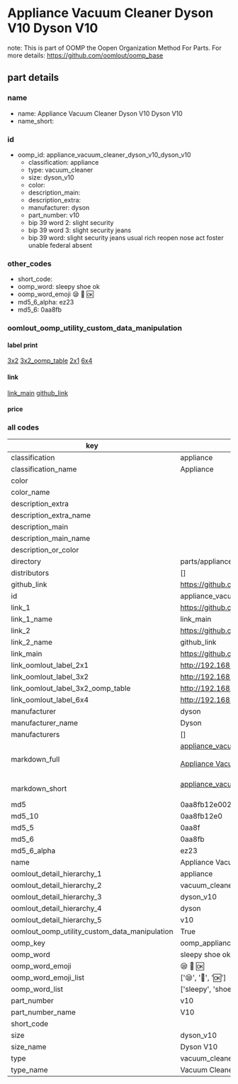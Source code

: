 # Appliance Vacuum Cleaner Dyson V10 Dyson V10  

note: This is part of OOMP the Oopen Organization Method For Parts. For more details: https://github.com/oomlout/oomp_base

##  part details





### name
* name: Appliance Vacuum Cleaner Dyson V10 Dyson V10
* name_short: 
### id
* oomp_id: appliance_vacuum_cleaner_dyson_v10_dyson_v10
  * classification: appliance
  * type: vacuum_cleaner
  * size: dyson_v10
  * color: 
  * description_main: 
  * description_extra: 
  * manufacturer: dyson
  * part_number: v10
  * bip 39 word 2: slight security
  * bip 39 word 3: slight security jeans
  * bip 39 word: slight security jeans usual rich reopen nose act foster unable federal absent

### other_codes
* short_code: 
* oomp_word: sleepy shoe ok
* oomp_word_emoji :sleepy: :shoe: :ok:
* md5_6_alpha: ez23
* md5_6: 0aa8fb






### oomlout_oomp_utility_custom_data_manipulation
#### label print
[3x2](http://192.168.1.245:1112/?label=oomp%20ez23)
[3x2_oomp_table](http://192.168.1.107:1112/?label=oomp%20ez23)
[2x1](http://192.168.1.242:1112/?label=oomp%20ez23)
[6x4](http://192.168.1.55:1112/?label=oomp%20ez23)    

#### link

[link_main](https://github.com/oomlout/oomlout_oomp_current_version_messy/tree/main/parts/appliance_vacuum_cleaner_dyson_v10_dyson_v10) [github_link](https://github.com/oomlout/oomlout_oomp_part_src/tree/main/parts/appliance_vacuum_cleaner_dyson_v10_dyson_v10)                             

#### price







### all codes 
| key | value |  
| --- | --- |  
| classification | appliance |  
| classification_name | Appliance |  
| color |  |  
| color_name |  |  
| description_extra |  |  
| description_extra_name |  |  
| description_main |  |  
| description_main_name |  |  
| description_or_color |   |  
| directory | parts/appliance_vacuum_cleaner_dyson_v10_dyson_v10 |  
| distributors | [] |  
| github_link | https://github.com/oomlout/oomlout_oomp_part_src/tree/main/parts/appliance_vacuum_cleaner_dyson_v10_dyson_v10 |  
| id | appliance_vacuum_cleaner_dyson_v10_dyson_v10 |  
| link_1 | https://github.com/oomlout/oomlout_oomp_current_version_messy/tree/main/parts/appliance_vacuum_cleaner_dyson_v10_dyson_v10 |  
| link_1_name | link_main |  
| link_2 | https://github.com/oomlout/oomlout_oomp_part_src/tree/main/parts/appliance_vacuum_cleaner_dyson_v10_dyson_v10 |  
| link_2_name | github_link |  
| link_main | https://github.com/oomlout/oomlout_oomp_current_version_messy/tree/main/parts/appliance_vacuum_cleaner_dyson_v10_dyson_v10 |  
| link_oomlout_label_2x1 | http://192.168.1.242:1112/?label=oomp%20ez23 |  
| link_oomlout_label_3x2 | http://192.168.1.245:1112/?label=oomp%20ez23 |  
| link_oomlout_label_3x2_oomp_table | http://192.168.1.107:1112/?label=oomp%20ez23 |  
| link_oomlout_label_6x4 | http://192.168.1.55:1112/?label=oomp%20ez23 |  
| manufacturer | dyson |  
| manufacturer_name | Dyson |  
| manufacturers | [] |  
| markdown_full | [appliance_vacuum_cleaner_dyson_v10_dyson_v10](https://github.com/oomlout/oomlout_oomp_current_version_messy/tree/main/parts/appliance_vacuum_cleaner_dyson_v10_dyson_v10)<br>[](https://github.com/oomlout/oomlout_oomp_current_version_messy/tree/main/parts/appliance_vacuum_cleaner_dyson_v10_dyson_v10)<br>[Appliance Vacuum Cleaner Dyson V10 Dyson V10](https://github.com/oomlout/oomlout_oomp_current_version_messy/tree/main/parts/appliance_vacuum_cleaner_dyson_v10_dyson_v10)<br><br> |  
| markdown_short | [appliance_vacuum_cleaner_dyson_v10_dyson_v10](https://github.com/oomlout/oomlout_oomp_current_version_messy/tree/main/parts/appliance_vacuum_cleaner_dyson_v10_dyson_v10)<br><br> |  
| md5 | 0aa8fb12e00272ced9dcaf02ef70b65d |  
| md5_10 | 0aa8fb12e0 |  
| md5_5 | 0aa8f |  
| md5_6 | 0aa8fb |  
| md5_6_alpha | ez23 |  
| name | Appliance Vacuum Cleaner Dyson V10 Dyson V10 |  
| oomlout_detail_hierarchy_1 | appliance |  
| oomlout_detail_hierarchy_2 | vacuum_cleaner |  
| oomlout_detail_hierarchy_3 | dyson_v10 |  
| oomlout_detail_hierarchy_4 | dyson |  
| oomlout_detail_hierarchy_5 | v10 |  
| oomlout_oomp_utility_custom_data_manipulation | True |  
| oomp_key | oomp_appliance_vacuum_cleaner_dyson_v10_dyson_v10 |  
| oomp_word | sleepy shoe ok |  
| oomp_word_emoji | :sleepy: :shoe: :ok: |  
| oomp_word_emoji_list | [':sleepy:', ':shoe:', ':ok:'] |  
| oomp_word_list | ['sleepy', 'shoe', 'ok'] |  
| part_number | v10 |  
| part_number_name | V10 |  
| short_code |  |  
| size | dyson_v10 |  
| size_name | Dyson V10 |  
| type | vacuum_cleaner |  
| type_name | Vacuum Cleaner |  
